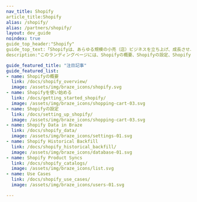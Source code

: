 ```yaml
---
nav_title: Shopify
article_title:Shopify
alias: /shopify/
alias: /partners/shopify/
layout: dev_guide
noindex: true
guide_top_header:"Shopify"
guide_top_text:「Shopifyは、あらゆる規模の小売（店）ビジネスを立ち上げ、成長させ、マーケターとなり、管理するための信頼できるツールを提供する、世界有数のコマース企業である。Shopifyは、信頼性のために開発されたプラットフォームとサービスによって、すべての人にとってより良いコマースを実現すると同時に、あらゆる場所の消費者により良いショッピング体験を提供する"
description:"このランディングページには、Shopifyの概要、Shopifyの設定、Shopifyのデータ処理など、Shopifyに関するあらゆることが掲載されている。"

guide_featured_title: "注目記事"
guide_featured_list:
- name: Shopifyの概要
  link: /docs/shopify_overview/
  image: /assets/img/braze_icons/shopify.svg
- name: Shopifyを使い始める
  link: /docs/getting_started_shopify/
  image: /assets/img/braze_icons/shopping-cart-03.svg
- name: Shopifyの設定
  link: /docs/setting_up_shopify/
  image: /assets/img/braze_icons/shopping-cart-03.svg
- name: Shopify Data in Braze
  link: /docs/shopify_data/
  image: /assets/img/braze_icons/settings-01.svg
- name: Shopify Historical Backfill
  link: /docs/shopify_historical_backfill/
  image: /assets/img/braze_icons/database-01.svg
- name: Shopify Product Syncs
  link: /docs/shopify_catalogs/
  image: /assets/img/braze_icons/list.svg
- name: Use Cases
  link: /docs/shopify_use_cases/
  image: /assets/img/braze_icons/users-01.svg

---
```

<br><br>